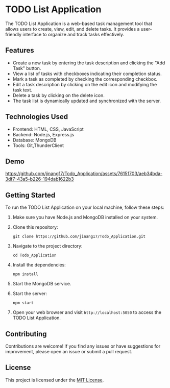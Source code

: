 # TODO List Application

The TODO List Application is a web-based task management tool that allows users to create, view, edit, and delete tasks. It provides a user-friendly interface to organize and track tasks effectively.

## Features

- Create a new task by entering the task description and clicking the "Add Task" button.
- View a list of tasks with checkboxes indicating their completion status.
- Mark a task as completed by checking the corresponding checkbox.
- Edit a task description by clicking on the edit icon and modifying the task text.
- Delete a task by clicking on the delete icon.
- The task list is dynamically updated and synchronized with the server.

## Technologies Used

- Frontend: HTML, CSS, JavaScript
- Backend: Node.js, Express.js
- Database: MongoDB
- Tools: Git,ThunderClient
## Demo

   

https://github.com/jinang17/Todo_Application/assets/76151703/aeb34bda-3df7-43a5-b226-194dab1622b3


   
## Getting Started

To run the TODO List Application on your local machine, follow these steps:

1. Make sure you have Node.js and MongoDB installed on your system.

2. Clone this repository:

   ```console
   git clone https://github.com/jinang17/Todo_Application.git
   ```

3. Navigate to the project directory:

   ```console
   cd Todo_Application
   ```

4. Install the dependencies:

    ```console
    npm install
    ```

5. Start the MongoDB service.
6. Start the server:

    ```console
    npm start
    ```

7. Open your web browser and visit `http://localhost:5050` to access the TODO List Application.

## Contributing

Contributions are welcome! If you find any issues or have suggestions for improvement, please open an issue or submit a pull request.

## License

This project is licensed under the [MIT License](LICENSE).
